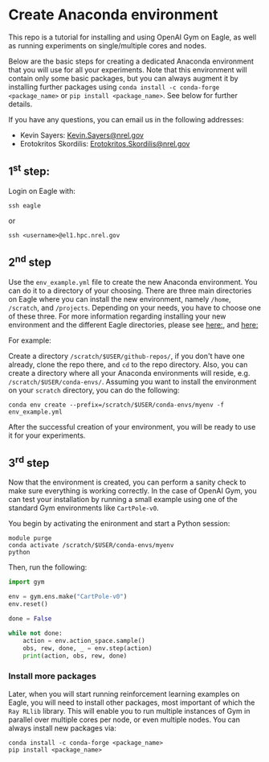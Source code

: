 # Create Anaconda environment

This repo is a tutorial for installing and using OpenAI Gym on Eagle, as well as running experiments on single/multiple cores and nodes.

Below are the basic steps for creating a dedicated Anaconda environment that you will use for all your experiments. Note that this environment will contain only some basic packages, but you can always augment it by installing further packages using `conda install -c conda-forge <package_name>` or `pip install <package_name>`. See below for further details.

If you have any questions, you can email us in the following addresses:
* Kevin Sayers: Kevin.Sayers@nrel.gov
* Erotokritos Skordilis: Erotokritos.Skordilis@nrel.gov

## 1<sup>st</sup> step:

Login on Eagle with:
```
ssh eagle
```
or
```
ssh <username>@el1.hpc.nrel.gov
```

## 2<sup>nd</sup> step

Use the `env_example.yml` file to create the new Anaconda environment. You can do it to a directory of your choosing. There are three main directories on Eagle where you can install the new environment, namely `/home`, `/scratch`, and `/projects`. Depending on your needs, you have to choose one of these three. For more information regarding installing your new environment and the different Eagle directories, please see [here:](https://nrel.github.io/HPC/languages/python/NREL_python.html), and [here:](https://nrel.github.io/HPC/languages/python/conda.html)

For example: 

Create a directory `/scratch/$USER/github-repos/`, if you don't have one already, clone the repo there, and `cd` to the repo directory. Also, you can create a directory where all your Anaconda environments will reside, e.g. `/scratch/$USER/conda-envs/`. Assuming you want to install the environment on your `scratch` directory, you can do the following:
```
conda env create --prefix=/scratch/$USER/conda-envs/myenv -f env_example.yml
```
After the successful creation of your environment, you will be ready to use it for your experiments.

## 3<sup>rd</sup> step

Now that the environment is created, you can perform a sanity check to make sure everything is working correctly. In the case of OpenAI Gym, you can test your installation by running a small example using one of the standard Gym environments like `CartPole-v0`.

You begin by activating the enironment and start a Python session:
```
module purge
conda activate /scratch/$USER/conda-envs/myenv
python
```
Then, run the following:
```python
import gym

env = gym.ens.make("CartPole-v0")
env.reset()

done = False

while not done:
    action = env.action_space.sample()
    obs, rew, done, _ = env.step(action)
    print(action, obs, rew, done)
```
### Install more packages

Later, when you will start running reinforcement learning examples on Eagle, you will need to install other packages, most important of which the `Ray RLlib` library. This will enable you to run multiple instances of Gym in parallel over multiple cores per node, or even multiple nodes. You can always install new packages via:

```
conda install -c conda-forge <package_name>
pip install <package_name>
```